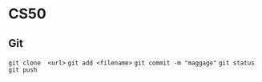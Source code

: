 # CS50

## Git

`git clone  <url>`
`git add <filename>`
`git commit -m "maggage"`
`git status`
`git push`